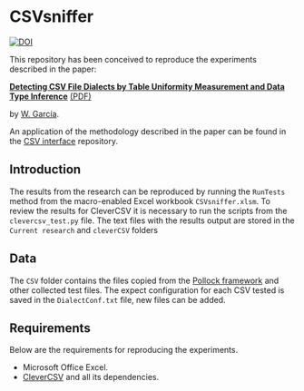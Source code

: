# CSVsniffer
[![DOI](https://zenodo.org/badge/DOI/10.5281/zenodo.10668894.svg)](https://doi.org/10.5281/zenodo.10668894)

This repository has been conceived to reproduce the experiments described in the paper: 

[**Detecting CSV File Dialects by Table Uniformity Measurement and Data Type Inference**](https://www.preprints.org/manuscript/202402.0858) 
[(PDF)](https://www.preprints.org/manuscript/202402.0858/v2/download)

by [W. García](https://sciprofiles.com/profile/3400377).

An application of the methodology described in the paper can be found in the [CSV interface](https://github.com/ws-garcia/VBA-CSV-interface) repository. 

## Introduction

The results from the research can be reproduced by running the `RunTests` method from the macro-enabled Excel workbook `CSVsniffer.xlsm`. To review the results for CleverCSV it is necessary to run the scripts from the `clevercsv_test.py` file. The text files with the results output are stored in the `Current research` and `cleverCSV` folders


## Data

The `CSV` folder contains the files copied from the [Pollock framework](https://github.com/HPI-Information-Systems/Pollock) and other collected test files. The expect configuration for each CSV tested is saved in the `DialectConf.txt` file, new files can be added.

## Requirements

Below are the requirements for reproducing the experiments.

- Microsoft Office Excel.
- [CleverCSV](https://github.com/alan-turing-institute/CleverCSV) and all its dependencies.
